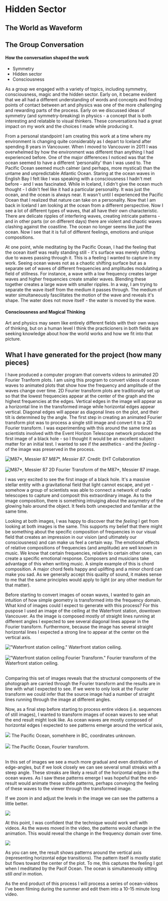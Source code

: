 # Hidden Sector
## The World as Waveform

## The Group Conversation
#### How the conversation shaped the work
- Symmetry 
- Hidden sector
- Consciousness 

As a group we engaged with a variety of topics, including symmetry, consciousness, magic and the hidden sector. Early on, it became evident that we all had a different understanding of words and concepts and finding points of contact between art and physics was one of the more challenging and rewarding parts of the process. 
Early on we discussed ideas of symmetry (and symmetry-breaking) in physics - a concept that is both interesting and relatable to visual thinkers. These conversations had a great impact on my work and the choices I made while producing it. 
    
From a personal standpoint I am creating this work at a time where my environment is changing quite considerably as I depart to Iceland after spending 8 years in Vancouver. 
When I moved to Vancouver in 2011 I was overwhelmed by how the environment was different than anything I had experienced before. One of the major differences I noticed was that the ocean seemed to have a different 'personality' than I was used to. The Pacific Ocean seemed much calmer (and perhaps, more mystical) than the untame and unpredictable Atlantic Ocean. Staring at the ocean waves in English Bay I felt like I was speaking with a consciousness I hadn't met before - and I was fascinated. While in Iceland, I didn't give the ocean much thought - I didn't feel like it had a particular personality. It was just the ocean, and the ocean is always near. It wasn't until I experienced the Pacific Ocean that I realized that nature can take on a personality. Now that I am back in Iceland I am looking at the ocean from a different perspective. Now I see a lot of different types of waves, that all have their own characteristic. There are delicate ripples of interfering waves, creating intricate patterns - and in other parts (or on different days) there are violent and chaotic waves clashing against the coastline. The ocean no longer seems like *just* the ocean. Now I see that it is full of different feelings, emotions and unique compositions. 

At one point, while meditating by the Pacific Ocean, I had the feeling that the ocean itself was really standing still - it's surface was merely shifting due to waves passing through it. This is a feeling I wanted to capture in my work. Seeing ocean waves not as a chaotic shifting surface but as a separate set of waves of different frequencies and amplitudes modulating a field of stillness. For instance, a wave with a low frequency creates larger waves and higher frequencies create smaller waves. Blending these together creates a large wave with smaller ripples. In a way, I am trying to separate the wave itself from the medium it passes through. The medium of water simultaneously fascilitates the motion of the wave and reveals it's shape. The water does not move itself - the water is moved by the wave. 

#### Consciousness and Magical Thinking
Art and physics may seem like entirely different fields with their own ways of thinking, but on a human level I think the practicioners in both fields are seeking knowledge about how the world works and how we fit into that picture. 

## What I have generated for the project (how many pieces)
I have produced a computer program that converts videos to animated 2D Fourier Tranform plots. I am using this program to convert videos of ocean waves to animated plots that show how the frequency and amplitude of the waves change over time. 2D Fourier transform plots are traditionally set up so that the lowest frequencies appear at the center of the graph and the highest frequencies at the edges. Vertical edges in the image will appear as a horizontal line in the transformed image while horizontal edges appear vertical. Diagonal edges will appear as diagonal lines on the plot, and their tilt is determined by the angle. 
The first step in creating an animated Fourier transform plot was to process a single still image and convert it to a 2D Fourier transform. I was experimenting with this around the same time as scientists involved with the Event Horizon Telescope network produced the first image of a black hole - so I thought it would be an excellent subject matter for an initial test. I wanted to see if the aesthetics - and the *feeling* - of the image was preserved in the process.

![M87*, Messier 87](https://cdn.eso.org/images/screen/eso1907a.jpg "Credit:
EHT Collaboration")
*M87**, *Messier 87*. Credit:
EHT Collaboration
<br> </br>
![M87*, Messier 87](output/A-Consensus_full_res_fft_lvls_cntrst_curve_low_res.png "2D Fourier Transform of the M87*, Messier 87 image.")
2D Fourier Transform of the M87*, Messier 87 image.


I was very excited to see the first image of a black hole. It's a massive stellar entity with a gravitational field that light cannot escape, and yet - somehow a group of scientists was able to connect a network of radio telescopes to capture and composit this extraordinary image. As to the image composition, there is something intruiging about the assymetry of the glowing halo around the object. It feels both unexpected and familiar at the same time. 

Looking at both images, I was happy to discover that the *feeling* I get from looking at both images is the same. This supports my belief that there might be something about the specific composition of frequencies in our visual field that creates an impression in our vision (and ultimately our consciousness) and can make us feel a certain way. The emotional effects of relative compositions of frequencies (and amplitude) are well known in music. We know that certain frequencies, relative to certain other ones, can create a specific emotional response. Composers and musicians take advantage of this when writing music. A simple example of this is chord composition. A major chord feels happy and uplifting and a minor chord can make you sad. As we generally accept this quality of sound, it makes sense to me that the same principles would apply to light (or any other medium for that matter).

Before starting to convert images of ocean waves, I wanted to gain an intuition of how simple geometry is transformed into the frequency domain. What kind of images could I expect to generate with this process? For this puspose I used an image of the ceiling at the Waterfront station, downtown Vancouver. As the image is composed mostly of straight lines running at different angles I expected to see several diagonal lines appear in the Fourier transform. Furthermore, because the image has several straight horizontal lines I expected a strong line to appear at the center on the vertical axis. 

!["Waterfront station ceiling."](input/waterfront_ceiling_low_res.jpg "Waterfront station ceiling.")
Waterfront station ceiling.
<br> </br>
!["Waterfront station ceiling Fourier Transform."](output/waterfron_ceiling_fft_levels_low_res.png)
Fourier transform of the Waterfront station ceiling. 
<br> </br>

Comparing this set of images reveals that the structural components of the photograph are carried through the Fourier transform and the results are in line with what I expected to see. If we were to only look at the Fourier transform we could infer that the source image had a number of straight lines running through the image at different angles.

Now, as a final step before starting to process entire videos (i.e. sequences of still images), I wanted to transform images of ocean waves to see what the end result might look like. As ocean waves are mostly composed of horizontal edges I expected to see patterns emerge around the vertical axis,  


![](input/horizon_low_res.jpg)
The Pacific Ocean, somehhere in BC, coordinates unknown.
<br> </br>
![](output/horizon_full_res_fft_levels_low_res.png)
The Pacific Ocean, Fourier transform.
<br> </br>

In this set of images we see a much more gradual and even distribution of edge-angles, but if we look closely we can see several small streaks with a steep angle. These streaks are likely a result of the horizontal edges in the ocean waves. As I saw these patterns emerge I was hopeful that the end-result would animate these subtle patterns, perhaps conveying the feeling of these waves to the viewer through the transformed image. 

If we zoom in and adjust the levels in the image we can see the patterns a little better.

![](output/horizon_full_res_fft_levels_crop_low_res.png)

At this point, I was confident that the technique would work well with videos. As the waves moved in the video, the patterns would change in the animation. This would reveal the change in the frequency domain over time.

![](output/nesid_ocean_short_fft.gif)

As you can see, the result shows patterns around the vertical axis (representing horizontal edge transitions). The pattern itself is mostly static but flows toward the center of the plot. To me, this captures the feeling I got when I meditated by the Pacif Ocean. The ocean is simultaneously sitting still *and* in motion.

As the end product of this process I will process a series of ocean-videos I've been filming during the summer and edit them into a 10-15 minute long video. 











